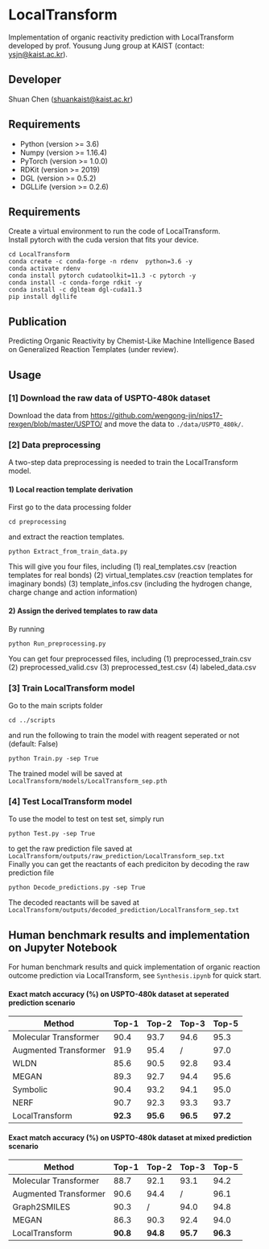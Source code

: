 # LocalTransform
Implementation of organic reactivity prediction with LocalTransform developed by prof. Yousung Jung group at KAIST (contact: ysjn@kaist.ac.kr).

## Developer
Shuan Chen (shuankaist@kaist.ac.kr)<br>

## Requirements
* Python (version >= 3.6) 
* Numpy (version >= 1.16.4) 
* PyTorch (version >= 1.0.0) 
* RDKit (version >= 2019)
* DGL (version >= 0.5.2)
* DGLLife (version >= 0.2.6)

## Requirements
Create a virtual environment to run the code of LocalTransform.<br>
Install pytorch with the cuda version that fits your device.<br>
```
cd LocalTransform
conda create -c conda-forge -n rdenv  python=3.6 -y
conda activate rdenv
conda install pytorch cudatoolkit=11.3 -c pytorch -y
conda install -c conda-forge rdkit -y
conda install -c dglteam dgl-cuda11.3
pip install dgllife
```

## Publication
Predicting Organic Reactivity by Chemist-Like Machine Intelligence Based on Generalized Reaction Templates (under review).


## Usage
### [1] Download the raw data of USPTO-480k dataset
Download the data from https://github.com/wengong-jin/nips17-rexgen/blob/master/USPTO/ and move the data to `./data/USPTO_480k/`.

### [2] Data preprocessing
A two-step data preprocessing is needed to train the LocalTransform model.

#### 1) Local reaction template derivation 
First go to the data processing folder
```
cd preprocessing
```
and extract the reaction templates.
```
python Extract_from_train_data.py
```
This will give you four files, including 
(1) real_templates.csv (reaction templates for real bonds)
(2) virtual_templates.csv (reaction templates for imaginary bonds)
(3) template_infos.csv (including the hydrogen change, charge change and action information)<br>

#### 2) Assign the derived templates to raw data
By running
```
python Run_preprocessing.py
```
You can get four preprocessed files, including 
(1) preprocessed_train.csv
(2) preprocessed_valid.csv
(3) preprocessed_test.csv
(4) labeled_data.csv<br>


### [3] Train LocalTransform model
Go to the main scripts folder
```
cd ../scripts
```
and run the following to train the model with reagent seperated or not (default: False)
```
python Train.py -sep True
```
The trained model will be saved at ` LocalTransform/models/LocalTransform_sep.pth`<br>

### [4] Test LocalTransform model
To use the model to test on test set, simply run 
```
python Test.py -sep True
```
to get the raw prediction file saved at ` LocalTransform/outputs/raw_prediction/LocalTransform_sep.txt`<br>
Finally you can get the reactants of each prediciton by decoding the raw prediction file
```
python Decode_predictions.py -sep True
```
The decoded reactants will be saved at 
`LocalTransform/outputs/decoded_prediction/LocalTransform_sep.txt`<br>


## Human benchmark results and implementation on Jupyter Notebook
For human benchmark results and quick implementation of organic reaction outcome prediction via LocalTransform, see `Synthesis.ipynb` for quick start.

#### Exact match accuracy (%) on USPTO-480k dataset at seperated prediction scenario

| Method | Top-1 | Top-2 | Top-3 | Top-5 |
| -------- | -------- | -------- | -------- | -------- |
| Molecular Transformer | 90.4 | 93.7 | 94.6 | 95.3 |
| Augmented Transformer | 91.9 | 95.4 | / | 97.0 |
| WLDN         | 85.6 | 90.5 | 92.8 | 93.4 |
| MEGAN        | 89.3 | 92.7 | 94.4 | 95.6 |
| Symbolic  | 90.4 | 93.2 | 94.1 | 95.0 |
| NERF     | 90.7 | 92.3 | 93.3 | 93.7 |
| LocalTransform  | **92.3** | **95.6** | **96.5** | **97.2** |

#### Exact match accuracy (%) on USPTO-480k dataset at mixed prediction scenario

| Method | Top-1 | Top-2 | Top-3 | Top-5 |
| -------- | -------- | -------- | -------- | -------- |
| Molecular Transformer | 88.7 | 92.1 | 93.1 | 94.2 |
| Augmented Transformer | 90.6 | 94.4 | / | 96.1 |
| Graph2SMILES    | 90.3 | / | 94.0 | 94.8 |
| MEGAN        | 86.3 | 90.3 | 92.4 | 94.0 |
| LocalTransform  | **90.8** | **94.8** | **95.7** | **96.3** |


